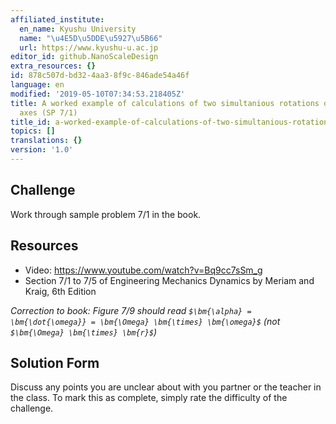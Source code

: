```yaml
---
affiliated_institute:
  en_name: Kyushu University
  name: "\u4E5D\u5DDE\u5927\u5B66"
  url: https://www.kyushu-u.ac.jp
editor_id: github.NanoScaleDesign
extra_resources: {}
id: 878c507d-bd32-4aa3-8f9c-846ade54a46f
language: en
modified: '2019-05-10T07:34:53.218405Z'
title: A worked example of calculations of two simultanious rotations on different
  axes (SP 7/1)
title_id: a-worked-example-of-calculations-of-two-simultanious-rotations-on-different-axes-sp-71
topics: []
translations: {}
version: '1.0'
---
```


## Challenge
Work through sample problem 7/1 in the book.


## Resources
- Video: https://www.youtube.com/watch?v=Bq9cc7sSm_g
- Section 7/1 to 7/5 of Engineering Mechanics Dynamics by Meriam and Kraig, 6th Edition

*Correction to book: Figure 7/9 should read `$\bm{\alpha} = \bm{\dot{\omega}} = \bm{\Omega} \bm{\times} \bm{\omega}$` (not `$\bm{\Omega} \bm{\times} \bm{r}$`)*


## Solution Form
Discuss any points you are unclear about with you partner or the teacher in the class.
To mark this as complete, simply rate the difficulty of the challenge.
